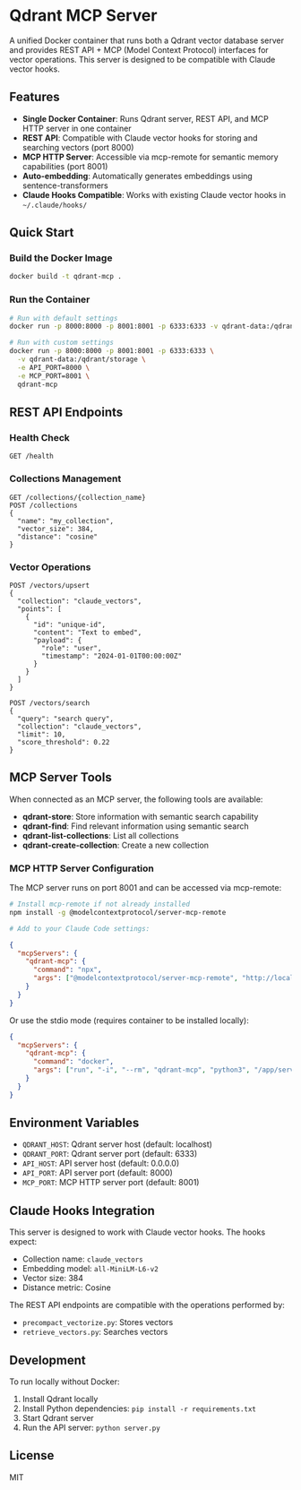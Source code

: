 # Qdrant MCP Server

A unified Docker container that runs both a Qdrant vector database server and provides REST API + MCP (Model Context Protocol) interfaces for vector operations. This server is designed to be compatible with Claude vector hooks.

## Features

- **Single Docker Container**: Runs Qdrant server, REST API, and MCP HTTP server in one container
- **REST API**: Compatible with Claude vector hooks for storing and searching vectors (port 8000)
- **MCP HTTP Server**: Accessible via mcp-remote for semantic memory capabilities (port 8001)
- **Auto-embedding**: Automatically generates embeddings using sentence-transformers
- **Claude Hooks Compatible**: Works with existing Claude vector hooks in `~/.claude/hooks/`

## Quick Start

### Build the Docker Image

```bash
docker build -t qdrant-mcp .
```

### Run the Container

```bash
# Run with default settings
docker run -p 8000:8000 -p 8001:8001 -p 6333:6333 -v qdrant-data:/qdrant/storage qdrant-mcp

# Run with custom settings
docker run -p 8000:8000 -p 8001:8001 -p 6333:6333 \
  -v qdrant-data:/qdrant/storage \
  -e API_PORT=8000 \
  -e MCP_PORT=8001 \
  qdrant-mcp
```

## REST API Endpoints

### Health Check
```
GET /health
```

### Collections Management
```
GET /collections/{collection_name}
POST /collections
{
  "name": "my_collection",
  "vector_size": 384,
  "distance": "cosine"
}
```

### Vector Operations
```
POST /vectors/upsert
{
  "collection": "claude_vectors",
  "points": [
    {
      "id": "unique-id",
      "content": "Text to embed",
      "payload": {
        "role": "user",
        "timestamp": "2024-01-01T00:00:00Z"
      }
    }
  ]
}

POST /vectors/search
{
  "query": "search query",
  "collection": "claude_vectors",
  "limit": 10,
  "score_threshold": 0.22
}
```

## MCP Server Tools

When connected as an MCP server, the following tools are available:

- **qdrant-store**: Store information with semantic search capability
- **qdrant-find**: Find relevant information using semantic search
- **qdrant-list-collections**: List all collections
- **qdrant-create-collection**: Create a new collection

### MCP HTTP Server Configuration

The MCP server runs on port 8001 and can be accessed via mcp-remote:

```bash
# Install mcp-remote if not already installed
npm install -g @modelcontextprotocol/server-mcp-remote

# Add to your Claude Code settings:
```

```json
{
  "mcpServers": {
    "qdrant-mcp": {
      "command": "npx",
      "args": ["@modelcontextprotocol/server-mcp-remote", "http://localhost:8001"]
    }
  }
}
```

Or use the stdio mode (requires container to be installed locally):

```json
{
  "mcpServers": {
    "qdrant-mcp": {
      "command": "docker",
      "args": ["run", "-i", "--rm", "qdrant-mcp", "python3", "/app/server.py", "--mcp"]
    }
  }
}
```

## Environment Variables

- `QDRANT_HOST`: Qdrant server host (default: localhost)
- `QDRANT_PORT`: Qdrant server port (default: 6333)
- `API_HOST`: API server host (default: 0.0.0.0)
- `API_PORT`: API server port (default: 8000)
- `MCP_PORT`: MCP HTTP server port (default: 8001)

## Claude Hooks Integration

This server is designed to work with Claude vector hooks. The hooks expect:

- Collection name: `claude_vectors`
- Embedding model: `all-MiniLM-L6-v2`
- Vector size: 384
- Distance metric: Cosine

The REST API endpoints are compatible with the operations performed by:
- `precompact_vectorize.py`: Stores vectors
- `retrieve_vectors.py`: Searches vectors

## Development

To run locally without Docker:

1. Install Qdrant locally
2. Install Python dependencies: `pip install -r requirements.txt`
3. Start Qdrant server
4. Run the API server: `python server.py`

## License

MIT